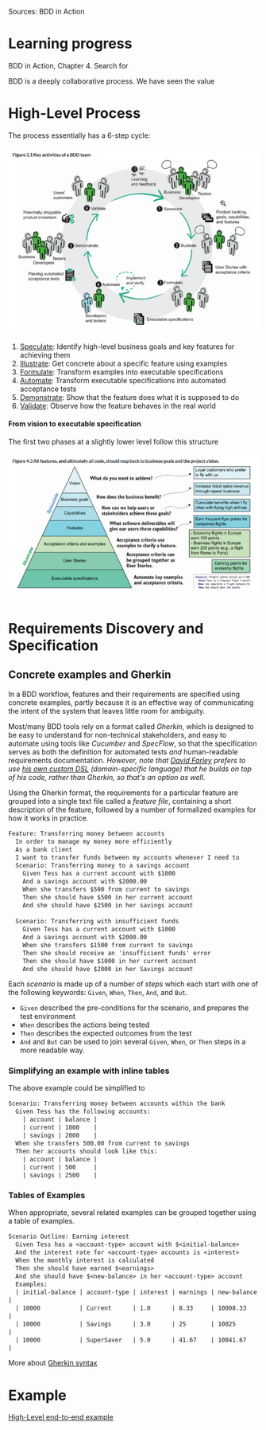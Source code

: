 Sources: BDD in Action

# Learning progress

BDD in Action, Chapter 4. Search for

BDD is a deeply collaborative process. We have seen the value

# High-Level Process

The process essentially has a 6-step cycle:

![alt text](./images/BDD-activities.png)

1. [Speculate](./BDD-phases/1_speculate.md): Identify high-level business goals and key features for achieving them
2. [Illustrate](./BDD-phases/2_illustrate.md): Get concrete about a specific feature using examples
3. [Formulate](./BDD-phases/3_formulate.md): Transform examples into executable specifications
4. [Automate](./BDD-phases/4_automate.md): Transform executable specifications into automated acceptance tests
5. [Demonstrate](./BDD-phases/5_demonstrate.md): Show that the feature does what it is supposed to do
6. [Validate](./BDD-phases/6_validate.md): Observe how the feature behaves in the real world

#### From vision to executable specification

The first two phases at a slightly lower level follow this structure

![alt text](images/vision-to-spec-pyramid.png)


# Requirements Discovery and Specification

## Concrete examples and Gherkin

In a BDD workflow, features and their requirements are specified using concrete examples, partly because it is an effective way of communicating the intent of the system that leaves little room for ambiguity.

Most/many BDD tools rely on a format called _Gherkin_, which is designed to be easy to understand for non-technical stakeholders, and easy to automate using tools like _Cucumber_ and _SpecFlow_, so that the specification serves as both the definition for automated tests _and_ human-readable requirements documentation. _However, note that [David Farley](https://www.youtube.com/watch?v=YAZr3LsCzn0&ab_channel=ContinuousDelivery) prefers to use [his own custom DSL](/general/testing/accceptance-testing.md#dave-farleys-four-layer-acceptance-test-architecture) (domain-specific language) that he builds on top of his code, rather than Gherkin, so that's an option as well_.

Using the Gherkin format, the requirements for a particular feature are grouped into a single text file called a _feature file_, containing a short description of the feature, followed by a number of formalized examples for how it works in practice. 

```gherkin
Feature: Transferring money between accounts
  In order to manage my money more efficiently
  As a bank client
  I want to transfer funds between my accounts whenever I need to
  Scenario: Transferring money to a savings account
    Given Tess has a current account with $1000
    And a savings account with $2000.00
    When she transfers $500 from current to savings
    Then she should have $500 in her current account
    And she should have $2500 in her savings account
 
  Scenario: Transferring with insufficient funds
    Given Tess has a current account with $1000
    And a savings account with $2000.00
    When she transfers $1500 from current to savings
    Then she should receive an 'insufficient funds' error
    Then she should have $1000 in her current account
    And she should have $2000 in her Savings account
```

Each _scenario_ is made up of a number of _steps_ which each start with one of the following keywords: `Given`, `When`, `Then`, `And`, and `But`.

- `Given` described the pre-conditions for the scenario, and prepares the test environment
- `When` describes the actions being tested
- `Then` describes the expected outcomes from the test
- `And` and `But` can be used to join several `Given`, `When`, or `Then` steps in a more readable way.

### Simplifying an example with inline tables

The above example could be simplified to

```gherkin
Scenario: Transferring money between accounts within the bank
  Given Tess has the following accounts:
    | account | balance |
    | current | 1000    |
    | savings | 2000    |
  When she transfers 500.00 from current to savings
  Then her accounts should look like this:
    | account | balance |
    | current | 500     |
    | savings | 2500    |
```

### Tables of Examples

When appropriate, several related examples can be grouped together using a table of examples.

```gherkin
Scenario Outline: Earning interest
  Given Tess has a <account-type> account with $<initial-balance>
  And the interest rate for <account-type> accounts is <interest>
  When the monthly interest is calculated
  Then she should have earned $<earnings>
  And she should have $<new-balance> in her <account-type> account
  Examples:
  | initial-balance | account-type | interest | earnings | new-balance |
  | 10000           | Current      | 1.0      | 8.33     | 10008.33    |
  | 10000           | Savings      | 3.0      | 25       | 10025       |
  | 10000           | SuperSaver   | 5.0      | 41.67    | 10041.67    |
```

More about [Gherkin syntax](https://gist.github.com/dogoku/0c024c55ec124355f01472abc70550f5)

# Example

[High-Level end-to-end example](./high-level-end-to-end-bdd-example.md)